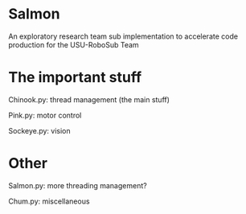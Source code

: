 # Salmon
An exploratory research team sub implementation to accelerate code production for the USU-RoboSub Team

The important stuff
====
Chinook.py: thread management (the main stuff)

Pink.py: motor control

Sockeye.py: vision

Other
====
Salmon.py: more threading management?

Chum.py: miscellaneous
